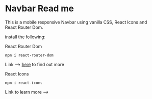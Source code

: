 # Navbar Read me

This is a mobile responsive Navbar using vanilla CSS, React Icons and React Router Dom.

install the following:

React Router Dom

`npm i react-router-dom`

Link --> <a href="https://www.npmjs.com/package/react-router-dom">here</a> to find out more

React Icons

`npm i react-icons`

Link to learn more -->
